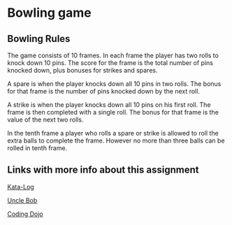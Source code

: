 # Bowling game

## Bowling Rules
The game consists of 10 frames. In each frame the player has two rolls to knock down 10 pins. The score for the frame is the total number of pins knocked down, plus bonuses for strikes and spares.

A spare is when the player knocks down all 10 pins in two rolls. The bonus for that frame is the number of pins knocked down by the next roll.

A strike is when the player knocks down all 10 pins on his first roll. The frame is then completed with a single roll. The bonus for that frame is the value of the next two rolls.

In the tenth frame a player who rolls a spare or strike is allowed to roll the extra balls to complete the frame. However no more than three balls can be rolled in tenth frame.

## Links with more info about this assignment

[Kata-Log](https://kata-log.rocks/bowling-game-kata)

[Uncle Bob](http://butunclebob.com/ArticleS.UncleBob.TheBowlingGameKata)

[Coding Dojo](https://codingdojo.org/kata/Bowling/)